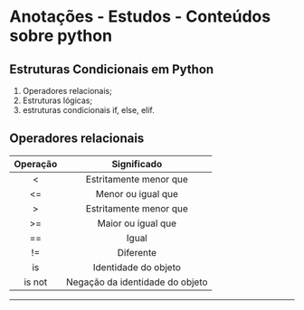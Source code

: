 # Anotações - Estudos - Conteúdos sobre python

## Estruturas Condicionais em Python
1. Operadores relacionais;
2. Estruturas lógicas;
3. estruturas condicionais if, else, elif. 

## Operadores relacionais

| Operação | Significado |
|:--------:|:-----------:|
|<|Estritamente menor que|
|<=|Menor ou igual que|
|>|Estritamente menor que|
|>=|Maior ou igual que|
|==|Igual|
|!=|Diferente|
|is|Identidade do objeto|
|is not|Negação da identidade do objeto|

---

